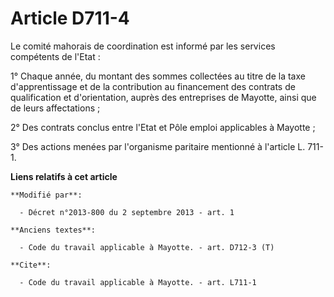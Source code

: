 # Article D711-4

Le comité mahorais de coordination est informé par les services compétents de l'Etat : 

1° Chaque année, du montant des sommes collectées au titre de la taxe d'apprentissage et de la contribution au financement
des contrats de qualification et d'orientation, auprès des entreprises de Mayotte, ainsi que de leurs affectations ; 

2° Des contrats conclus entre l'Etat et Pôle emploi applicables à Mayotte ; 

3° Des actions menées par l'organisme paritaire mentionné à l'article L. 711-1.

**Liens relatifs à cet article**

	**Modifié par**:

	  - Décret n°2013-800 du 2 septembre 2013 - art. 1

	**Anciens textes**:

	  - Code du travail applicable à Mayotte. - art. D712-3 (T)

	**Cite**:

	  - Code du travail applicable à Mayotte. - art. L711-1
